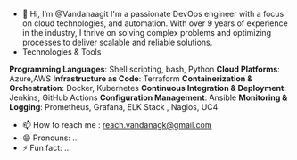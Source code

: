 - 👋 Hi, I’m @Vandanaagit I'm a passionate DevOps engineer with a focus on cloud technologies, and automation. With over 9 years of experience in the industry, I thrive on solving complex problems and optimizing processes to deliver scalable and reliable solutions.
- Technologies & Tools

 **Programming Languages**: Shell scripting, bash, Python
 **Cloud Platforms**: Azure,AWS
 **Infrastructure as Code**: Terraform
 **Containerization & Orchestration**: Docker, Kubernetes
 **Continuous Integration & Deployment**: Jenkins, GitHub Actions
 **Configuration Management**: Ansible
 **Monitoring & Logging**: Prometheus, Grafana, ELK Stack , Nagios, UC4

- 📫 How to reach me : reach.vandanagk@gmail.com
- 😄 Pronouns: ...
- ⚡ Fun fact: ...

<!---
Vandanaagit/Vandanaagit is a ✨ special ✨ repository because its `README.md` (this file) appears on your GitHub profile.
You can click the Preview link to take a look at your changes.
--->
